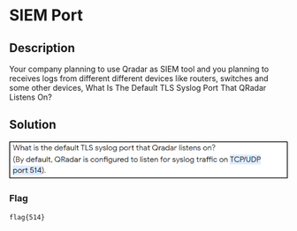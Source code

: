 # SIEM Port

## Description
Your company planning to use Qradar as SIEM tool and you planning to receives logs from different different devices like routers, switches and some other devices, What Is The Default TLS Syslog Port That QRadar Listens On?

## Solution

<p align="center">
    <img src="./1.png">
</p>

### Flag
```
flag{514}
```